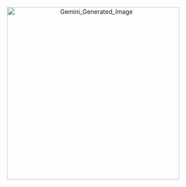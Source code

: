 <div align="center">
  <img src="https://github.com/user-attachments/assets/87b26a18-3d42-4a6f-b4b0-3dd2d3621043" alt="Gemini_Generated_Image" width="400">
</div>
